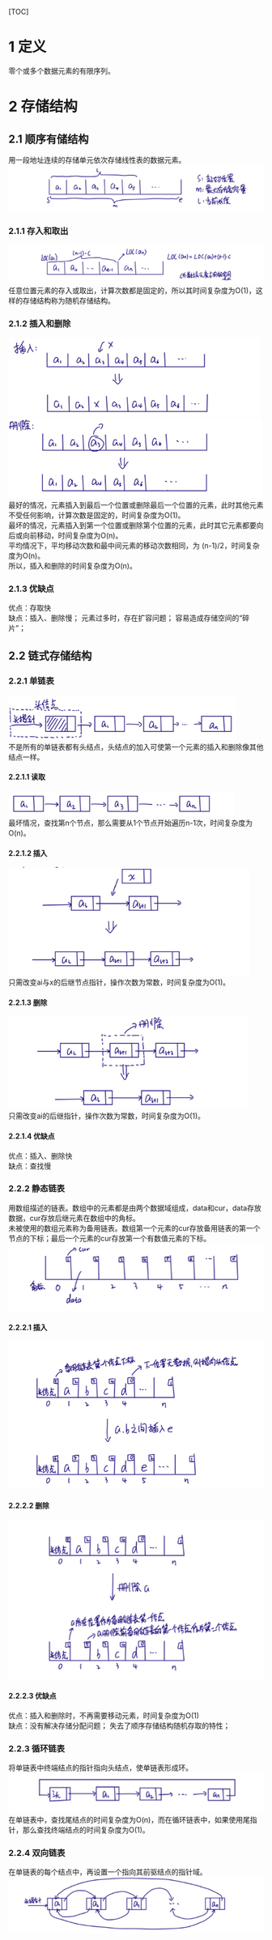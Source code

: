 [TOC]



# 1 定义

零个或多个数据元素的有限序列。



# 2 存储结构

## 2.1 顺序有储结构

用一段地址连续的存储单元依次存储线性表的数据元素。
<br />![](./resources/2.1.png)



### 2.1.1 存入和取出

![](./resources/2.2.png)
<br />任意位置元素的存入或取出，计算次数都是固定的，所以其时间复杂度为O(1)，这样的存储结构称为随机存储结构。



### 2.1.2 插入和删除

![](./resources/2.3.png)
<br />![](./resources/2.4.png)
<br />最好的情况，元素插入到最后一个位置或删除最后一个位置的元素，此时其他元素不受任何影响，计算次数是固定的，时间复杂度为O(1)。
<br />最坏的情况，元素插入到第一个位置或删除第个位置的元素，此时其它元素都要向后或向前移动，时间复杂度为O(n)。
<br />平均情况下，平均移动次数和最中间元素的移动次数相同，为 (n-1)/2，时间复杂度为O(n)。
<br />所以，插入和删除的时间复杂度为O(n)。



### 2.1.3 优缺点

优点：存取快
<br />缺点：插入、删除慢；
           元素过多时，存在扩容问题；
           容易造成存储空间的“碎片”；



## 2.2 链式存储结构

### 2.2.1 单链表

![](./resources/2.5.png)
<br />不是所有的单链表都有头结点，头结点的加入可使第一个元素的插入和删除像其他结点一样。



#### 2.2.1.1 读取

![](./resources/2.6.png)
<br />最坏情况，查找第n个节点，那么需要从1个节点开始遍历n-1次，时间复杂度为O(n)。



#### 2.2.1.2 插入

![](./resources/2.7.png)
<br />只需改变ai与x的后继节点指针，操作次数为常数，时间复杂度为O(1)。



#### 2.2.1.3 删除

![](./resources/2.8.png)
<br />只需改变ai的后继指针，操作次数为常数，时间复杂度为O(1)。



#### 2.2.1.4 优缺点

优点：插入、删除快
<br />缺点：查找慢



### 2.2.2 静态链表

用数组描述的链表。数组中的元素都是由两个数据域组成，data和cur，data存放数据，cur存放后继元素在数组中的角标。
<br />未被使用的数组元素称为备用链表。数组第一个元素的cur存放备用链表的第一个节点的下标；最后一个元素的cur存放第一个有数值元素的下标。
<br />![](./resources/2.9.png)



#### 2.2.2.1 插入

![](./resources/2.10.png)



#### 2.2.2.2 删除

![](./resources/2.11.png)



#### 2.2.2.3 优缺点

优点：插入和删除时，不再需要移动元素，时间复杂度为O(1)
<br />缺点：没有解决存储分配问题；
           失去了顺序存储结构随机存取的特性；



### 2.2.3 循环链表

将单链表中终端结点的指针指向头结点，使单链表形成环。
<br />![](./resources/2.12.png)
<br />在单链表中，查找尾结点的时间复杂度为O(n)，而在循环链表中，如果使用尾指针，那么查找终端结点的时间复杂度为O(1)。

### 2.2.4 双向链表

在单链表的每个结点中，再设置一个指向其前驱结点的指针域。
<br />![](./resources/2.13.png)